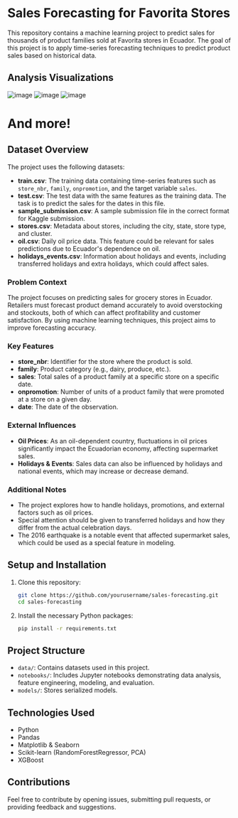 # Sales Forecasting for Favorita Stores

This repository contains a machine learning project to predict sales for thousands of product families sold at Favorita stores in Ecuador. The goal of this project is to apply time-series forecasting techniques to predict product sales based on historical data.

## Analysis Visualizations
![image](https://github.com/user-attachments/assets/059854c7-239c-439e-9b9f-d227c8ab0120)
![image](https://github.com/user-attachments/assets/a4300771-69d3-4a48-b31f-be90f29462fc)
![image](https://github.com/user-attachments/assets/825738cf-9845-40cc-af15-94bcb686e676)

# And more!


## Dataset Overview

The project uses the following datasets:

- **train.csv**: The training data containing time-series features such as `store_nbr`, `family`, `onpromotion`, and the target variable `sales`.
- **test.csv**: The test data with the same features as the training data. The task is to predict the sales for the dates in this file.
- **sample_submission.csv**: A sample submission file in the correct format for Kaggle submission.
- **stores.csv**: Metadata about stores, including the city, state, store type, and cluster.
- **oil.csv**: Daily oil price data. This feature could be relevant for sales predictions due to Ecuador's dependence on oil.
- **holidays_events.csv**: Information about holidays and events, including transferred holidays and extra holidays, which could affect sales.

### Problem Context

The project focuses on predicting sales for grocery stores in Ecuador. Retailers must forecast product demand accurately to avoid overstocking and stockouts, both of which can affect profitability and customer satisfaction. By using machine learning techniques, this project aims to improve forecasting accuracy.

### Key Features

- **store_nbr**: Identifier for the store where the product is sold.
- **family**: Product category (e.g., dairy, produce, etc.).
- **sales**: Total sales of a product family at a specific store on a specific date.
- **onpromotion**: Number of units of a product family that were promoted at a store on a given day.
- **date**: The date of the observation.

### External Influences

- **Oil Prices**: As an oil-dependent country, fluctuations in oil prices significantly impact the Ecuadorian economy, affecting supermarket sales.
- **Holidays & Events**: Sales data can also be influenced by holidays and national events, which may increase or decrease demand.

### Additional Notes

- The project explores how to handle holidays, promotions, and external factors such as oil prices.
- Special attention should be given to transferred holidays and how they differ from the actual celebration days.
- The 2016 earthquake is a notable event that affected supermarket sales, which could be used as a special feature in modeling.

## Setup and Installation

1. Clone this repository:
   ```bash
   git clone https://github.com/yourusername/sales-forecasting.git
   cd sales-forecasting
   ```

2. Install the necessary Python packages:
   ```bash
   pip install -r requirements.txt
   ```

## Project Structure

- `data/`: Contains datasets used in this project.
- `notebooks/`: Includes Jupyter notebooks demonstrating data analysis, feature engineering, modeling, and evaluation.
- `models/`: Stores serialized models.

## Technologies Used

- Python
- Pandas
- Matplotlib & Seaborn
- Scikit-learn (RandomForestRegressor, PCA)
- XGBoost

## Contributions

Feel free to contribute by opening issues, submitting pull requests, or providing feedback and suggestions.

